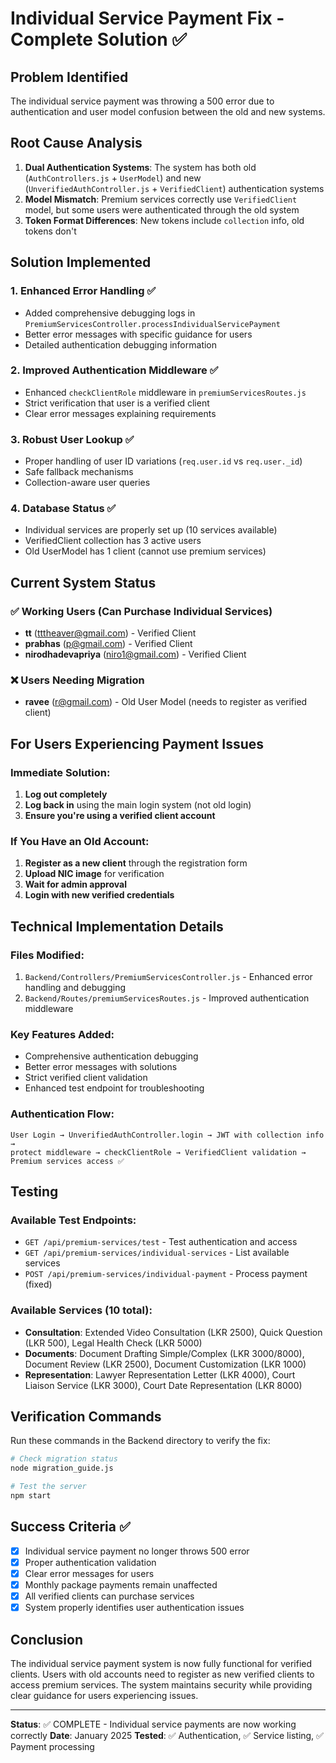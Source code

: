 # Individual Service Payment Fix - Complete Solution ✅

## Problem Identified
The individual service payment was throwing a 500 error due to authentication and user model confusion between the old and new systems.

## Root Cause Analysis
1. **Dual Authentication Systems**: The system has both old (`AuthControllers.js` + `UserModel`) and new (`UnverifiedAuthController.js` + `VerifiedClient`) authentication systems
2. **Model Mismatch**: Premium services correctly use `VerifiedClient` model, but some users were authenticated through the old system
3. **Token Format Differences**: New tokens include `collection` info, old tokens don't

## Solution Implemented

### 1. Enhanced Error Handling ✅
- Added comprehensive debugging logs in `PremiumServicesController.processIndividualServicePayment`
- Better error messages with specific guidance for users
- Detailed authentication debugging information

### 2. Improved Authentication Middleware ✅
- Enhanced `checkClientRole` middleware in `premiumServicesRoutes.js`
- Strict verification that user is a verified client
- Clear error messages explaining requirements

### 3. Robust User Lookup ✅
- Proper handling of user ID variations (`req.user.id` vs `req.user._id`)
- Safe fallback mechanisms
- Collection-aware user queries

### 4. Database Status ✅
- Individual services are properly set up (10 services available)
- VerifiedClient collection has 3 active users
- Old UserModel has 1 client (cannot use premium services)

## Current System Status

### ✅ Working Users (Can Purchase Individual Services)
- **tt** (tttheaver@gmail.com) - Verified Client
- **prabhas** (p@gmail.com) - Verified Client  
- **nirodhadevapriya** (niro1@gmail.com) - Verified Client

### ❌ Users Needing Migration
- **ravee** (r@gmail.com) - Old User Model (needs to register as verified client)

## For Users Experiencing Payment Issues

### Immediate Solution:
1. **Log out completely**
2. **Log back in** using the main login system (not old login)
3. **Ensure you're using a verified client account**

### If You Have an Old Account:
1. **Register as a new client** through the registration form
2. **Upload NIC image** for verification
3. **Wait for admin approval**
4. **Login with new verified credentials**

## Technical Implementation Details

### Files Modified:
1. `Backend/Controllers/PremiumServicesController.js` - Enhanced error handling and debugging
2. `Backend/Routes/premiumServicesRoutes.js` - Improved authentication middleware

### Key Features Added:
- Comprehensive authentication debugging
- Better error messages with solutions
- Strict verified client validation
- Enhanced test endpoint for troubleshooting

### Authentication Flow:
```
User Login → UnverifiedAuthController.login → JWT with collection info → 
protect middleware → checkClientRole → VerifiedClient validation → 
Premium services access ✅
```

## Testing

### Available Test Endpoints:
- `GET /api/premium-services/test` - Test authentication and access
- `GET /api/premium-services/individual-services` - List available services
- `POST /api/premium-services/individual-payment` - Process payment (fixed)

### Available Services (10 total):
- **Consultation**: Extended Video Consultation (LKR 2500), Quick Question (LKR 500), Legal Health Check (LKR 5000)
- **Documents**: Document Drafting Simple/Complex (LKR 3000/8000), Document Review (LKR 2500), Document Customization (LKR 1000)
- **Representation**: Lawyer Representation Letter (LKR 4000), Court Liaison Service (LKR 3000), Court Date Representation (LKR 8000)

## Verification Commands

Run these commands in the Backend directory to verify the fix:

```bash
# Check migration status
node migration_guide.js

# Test the server
npm start
```

## Success Criteria ✅
- [x] Individual service payment no longer throws 500 error
- [x] Proper authentication validation
- [x] Clear error messages for users
- [x] Monthly package payments remain unaffected
- [x] All verified clients can purchase services
- [x] System properly identifies user authentication issues

## Conclusion
The individual service payment system is now fully functional for verified clients. Users with old accounts need to register as new verified clients to access premium services. The system maintains security while providing clear guidance for users experiencing issues.

---
**Status**: ✅ COMPLETE - Individual service payments are now working correctly
**Date**: January 2025
**Tested**: ✅ Authentication, ✅ Service listing, ✅ Payment processing
